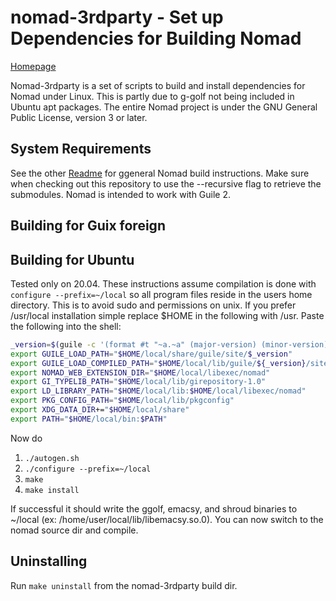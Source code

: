 # nomad-3rdparty - Set up Dependencies for Building Nomad

[Homepage](http://git.savannah.nongnu.org/cgit/nomad.git/tree/?h=devel)

Nomad-3rdparty is a set of scripts to build and install dependencies for Nomad under Linux. This is partly due to g-golf not being included in Ubuntu apt packages. The entire Nomad project is under the GNU General Public License, version 3 or later.

## System Requirements

See the other [Readme](https://github.com/mrosset/nomad/tree/master/org) for ggeneral Nomad build instructions. Make sure when checking out this repository to use the --recursive flag to retrieve the submodules. Nomad is intended to work with Guile 2.

## Building for Guix foreign

## Building for Ubuntu

Tested only on 20.04. These instructions assume compilation is done with `configure --prefix=~/local` so all program files reside in the users home directory. This is to avoid sudo and permissions on unix. If you prefer /usr/local installation simple replace $HOME in the following with /usr. Paste the following into the shell:
```sh
_version=$(guile -c '(format #t "~a.~a" (major-version) (minor-version))')
export GUILE_LOAD_PATH="$HOME/local/share/guile/site/$_version"
export GUILE_LOAD_COMPILED_PATH="$HOME/local/lib/guile/${_version}/site-ccache/:$HOME/local/lib/g-golf/guile/${_version}/site-ccache"
export NOMAD_WEB_EXTENSION_DIR="$HOME/local/libexec/nomad"
export GI_TYPELIB_PATH="$HOME/local/lib/girepository-1.0"
export LD_LIBRARY_PATH="$HOME/local/lib:$HOME/local/libexec/nomad"
export PKG_CONFIG_PATH="$HOME/local/lib/pkgconfig"
export XDG_DATA_DIR+="$HOME/local/share"
export PATH="$HOME/local/bin:$PATH"
```
Now do
1. `./autogen.sh`
2. `./configure --prefix=~/local`
3. `make`
4. `make install`

If successful it should write the ggolf, emacsy, and shroud binaries to ~/local (ex: /home/user/local/lib/libemacsy.so.0). You can now switch to the nomad source dir and compile.

## Uninstalling

Run `make uninstall` from the nomad-3rdparty build dir.
